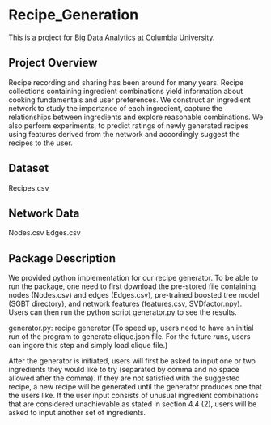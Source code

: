 # Recipe_Generation

This is a project for Big Data Analytics at Columbia University.

## Project Overview
Recipe recording and sharing has been around for many years. Recipe collections containing ingredient combinations yield information about cooking fundamentals and user preferences. We construct an ingredient network to study the importance of each ingredient, capture the relationships between ingredients and explore reasonable combinations. We also perform experiments, to predict ratings of newly generated recipes using features derived from the network and accordingly suggest the recipes to the user. 

## Dataset
Recipes.csv

## Network Data
Nodes.csv
Edges.csv

## Package Description
We provided python implementation for our recipe generator. To be able to run the package, one need to first download the pre-stored file containing nodes (Nodes.csv) and edges (Edges.csv), pre-trained boosted tree model (SGBT directory), and network features (features.csv, SVDfactor.npy). Users can then run the python script generator.py to see the results.

generator.py: recipe generator
(To speed up, users need to have an initial run of the program to generate clique.json file. For the future runs, users can ingore this step and simply load clique file.)

After the generator is initiated, users will first be asked to input one or two ingredients they would like to try (separated by comma and no space allowed after the comma). If they are not satisfied with the suggested recipe, a new recipe will be generated until the generator produces one that the users like. If the user input consists of unusual ingredient combinations that are considered unachievable as stated in section 4.4 (2), users will be asked to input another set of ingredients. 
